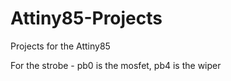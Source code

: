 # Attiny85-Projects
Projects for the Attiny85

For the strobe - pb0 is the mosfet, pb4 is the wiper
